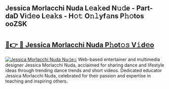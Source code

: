 ## Jessica Morlacchi Nuda L𝚎a𝚔ed N𝚞𝚍e - Part-daD Vi𝚍𝚎o L𝚎a𝚔s - H𝚘𝚝 O𝚗𝚕yf𝚊ns P𝚑𝚘tos ooZSK

# <h2><a href="http://kf3wqcc.oniu.top/?m=Jessica+Morlacchi+Nuda">🔗👉 🔴 Jessica Morlacchi Nuda P𝚑ot𝚘𝚜 V𝚒d𝚎o</a></h2>

[![Jessica Morlacchi Nuda Nu𝚍e𝚜](https://i.imgur.com/0qMVB7G.gif)](http://kf3wqcc.oniu.top/?m=Jessica+Morlacchi+Nuda)
Web-based entertainer and multimedia designer Jessica Morlacchi Nuda, acclaimed for sharing dance and lifestyle ideas through trending dance trends and short videos. Dedicated educator Jessica Morlacchi Nuda, celebrated for their passion and expertise in teaching and inspiring others.  
